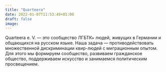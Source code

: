 ```yaml
---
title: "Quarteera"
date: 2022-01-07T11:53:49+01:00
draft: false
image:
---
```

Quarteera e. V. — это сообщество ЛГБТК+ людей, живущих в Германии и общающихся на русском языке. Наша задача — противодействовать множественной дискриминации квир-людей с миграционным опытом. Для этого мы формируем сообщество, развиваем гражданское общество, поддерживаем искусство и занимаемся политическим просвещением.
